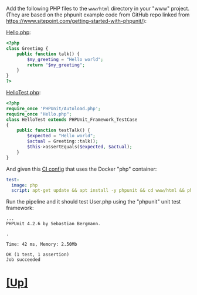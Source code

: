 Add the following PHP files to the `www/html` directory in your "www" project.
(They are based on the phpunit example code from GitHub repo
linked from https://www.sitepoint.com/getting-started-with-phpunit/):

[Hello.php](Hello.php):

```php
<?php
class Greeting {
    public function talk() {
        $my_greeting = "Hello world";
        return "$my_greeting";
    }
}
?>
```

[HelloTest.php](HelloTest.php):

```php
<?php
require_once 'PHPUnit/Autoload.php';
require_once "Hello.php";
class HelloTest extends PHPUnit_Framework_TestCase
{
    public function testTalk() {
        $expected = "Hello world";
        $actual = Greeting::talk();
        $this->assertEquals($expected, $actual);
    }
}
```


And given this [CI config](yaml/test-phpunit.yml) that uses the Docker "php" container:


```yaml
test:
  image: php
  script: apt-get update && apt install -y phpunit && cd www/html && phpunit UnitTest HelloTest.php

```

Run the pipeline and it should test User.php using the "phpunit" unit test framework:

```
...
PHPUnit 4.2.6 by Sebastian Bergmann.

.

Time: 42 ms, Memory: 2.50Mb

OK (1 test, 1 assertion)
Job succeeded
```

# [[Up]](README.md)

